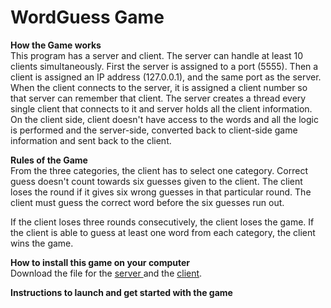 # WordGuess Game

**How the Game works**
<br/>
This program has a server and client. 
The server can handle at least 10 clients simultaneously. 
First the server is assigned to a port (5555). 
Then a client is assigned an IP address (127.0.0.1), and the same port as the server. 
When the client connects to the server, it is assigned a client number so that server can remember that client. 
The server creates a thread every single client that connects to it and server holds all the client information. 
On the client side, client doesn't have access to the words and all the logic is performed and the server-side, converted back to client-side game information and sent back to the client. 

**Rules of the Game**
<br/>
From the three categories, the client has to select one category. 
Correct guess doesn't count towards six guesses given to the client. 
The client loses the round if it gives six wrong guesses in that particular round. 
The client must guess the correct word before the six guesses run out. 

If the client loses three rounds consecutively, the client loses the game.
If the client is able to guess at least one word from each category, the client wins the game.

**How to install this game on your computer** 
<br/>
Download the file for the
<a href = "https://github.com/akashmagnadia/WordGuess_Game/blob/master/out/artifacts/ServerWordGuessSpring2020_jar/ServerWordGuessSpring2020.jar"> server </a>
and the
<a href = "https://github.com/akashmagnadia/WordGuess_Game/blob/master/out/artifacts/ClientWordGuessSpring2020_jar/ClientWordGuessSpring2020.jar"> client</a>.

**Instructions to launch and get started with the game**
<br/>
 